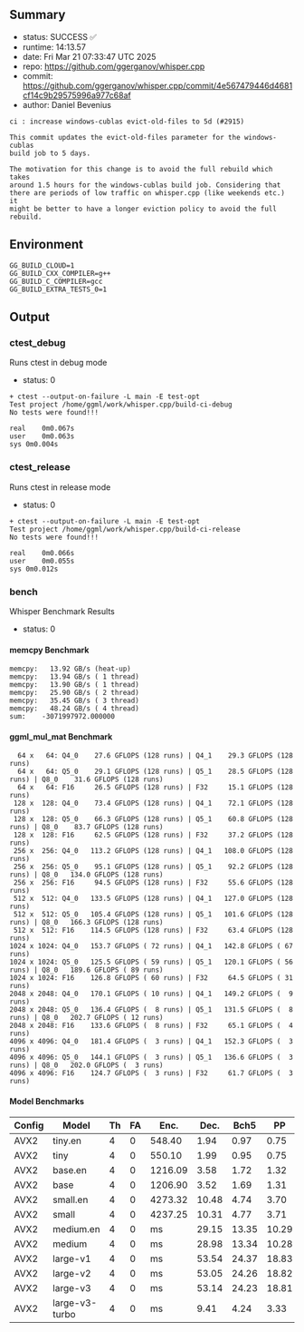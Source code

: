 ## Summary

- status:  SUCCESS ✅
- runtime: 14:13.57
- date:    Fri Mar 21 07:33:47 UTC 2025
- repo:    https://github.com/ggerganov/whisper.cpp
- commit:  https://github.com/ggerganov/whisper.cpp/commit/4e567479446d4681cf14c9b29575996a977c68af
- author:  Daniel Bevenius
```
ci : increase windows-cublas evict-old-files to 5d (#2915)

This commit updates the evict-old-files parameter for the windows-cublas
build job to 5 days.

The motivation for this change is to avoid the full rebuild which takes
around 1.5 hours for the windows-cublas build job. Considering that
there are periods of low traffic on whisper.cpp (like weekends etc.) it
might be better to have a longer eviction policy to avoid the full
rebuild.
```

## Environment

```
GG_BUILD_CLOUD=1
GG_BUILD_CXX_COMPILER=g++
GG_BUILD_C_COMPILER=gcc
GG_BUILD_EXTRA_TESTS_0=1
```

## Output

### ctest_debug

Runs ctest in debug mode
- status: 0
```
+ ctest --output-on-failure -L main -E test-opt
Test project /home/ggml/work/whisper.cpp/build-ci-debug
No tests were found!!!

real	0m0.067s
user	0m0.063s
sys	0m0.004s
```
### ctest_release

Runs ctest in release mode
- status: 0
```
+ ctest --output-on-failure -L main -E test-opt
Test project /home/ggml/work/whisper.cpp/build-ci-release
No tests were found!!!

real	0m0.066s
user	0m0.055s
sys	0m0.012s
```
### bench

Whisper Benchmark Results
- status: 0
#### memcpy Benchmark

```
memcpy:   13.92 GB/s (heat-up)
memcpy:   13.94 GB/s ( 1 thread)
memcpy:   13.90 GB/s ( 1 thread)
memcpy:   25.90 GB/s ( 2 thread)
memcpy:   35.45 GB/s ( 3 thread)
memcpy:   48.24 GB/s ( 4 thread)
sum:    -3071997972.000000
```

#### ggml_mul_mat Benchmark

```
  64 x   64: Q4_0    27.6 GFLOPS (128 runs) | Q4_1    29.3 GFLOPS (128 runs)
  64 x   64: Q5_0    29.1 GFLOPS (128 runs) | Q5_1    28.5 GFLOPS (128 runs) | Q8_0    31.6 GFLOPS (128 runs)
  64 x   64: F16     26.5 GFLOPS (128 runs) | F32     15.1 GFLOPS (128 runs)
 128 x  128: Q4_0    73.4 GFLOPS (128 runs) | Q4_1    72.1 GFLOPS (128 runs)
 128 x  128: Q5_0    66.3 GFLOPS (128 runs) | Q5_1    60.8 GFLOPS (128 runs) | Q8_0    83.7 GFLOPS (128 runs)
 128 x  128: F16     62.5 GFLOPS (128 runs) | F32     37.2 GFLOPS (128 runs)
 256 x  256: Q4_0   113.2 GFLOPS (128 runs) | Q4_1   108.0 GFLOPS (128 runs)
 256 x  256: Q5_0    95.1 GFLOPS (128 runs) | Q5_1    92.2 GFLOPS (128 runs) | Q8_0   134.0 GFLOPS (128 runs)
 256 x  256: F16     94.5 GFLOPS (128 runs) | F32     55.6 GFLOPS (128 runs)
 512 x  512: Q4_0   133.5 GFLOPS (128 runs) | Q4_1   127.0 GFLOPS (128 runs)
 512 x  512: Q5_0   105.4 GFLOPS (128 runs) | Q5_1   101.6 GFLOPS (128 runs) | Q8_0   166.3 GFLOPS (128 runs)
 512 x  512: F16    114.5 GFLOPS (128 runs) | F32     63.4 GFLOPS (128 runs)
1024 x 1024: Q4_0   153.7 GFLOPS ( 72 runs) | Q4_1   142.8 GFLOPS ( 67 runs)
1024 x 1024: Q5_0   125.5 GFLOPS ( 59 runs) | Q5_1   120.1 GFLOPS ( 56 runs) | Q8_0   189.6 GFLOPS ( 89 runs)
1024 x 1024: F16    126.8 GFLOPS ( 60 runs) | F32     64.5 GFLOPS ( 31 runs)
2048 x 2048: Q4_0   170.1 GFLOPS ( 10 runs) | Q4_1   149.2 GFLOPS (  9 runs)
2048 x 2048: Q5_0   136.4 GFLOPS (  8 runs) | Q5_1   131.5 GFLOPS (  8 runs) | Q8_0   202.7 GFLOPS ( 12 runs)
2048 x 2048: F16    133.6 GFLOPS (  8 runs) | F32     65.1 GFLOPS (  4 runs)
4096 x 4096: Q4_0   181.4 GFLOPS (  3 runs) | Q4_1   152.3 GFLOPS (  3 runs)
4096 x 4096: Q5_0   144.1 GFLOPS (  3 runs) | Q5_1   136.6 GFLOPS (  3 runs) | Q8_0   202.0 GFLOPS (  3 runs)
4096 x 4096: F16    124.7 GFLOPS (  3 runs) | F32     61.7 GFLOPS (  3 runs)
```

#### Model Benchmarks

|           Config |         Model |  Th |  FA |    Enc. |    Dec. |    Bch5 |      PP |  Commit |
|              --- |           --- | --- | --- |     --- |     --- |     --- |     --- |     --- |
|             AVX2 |       tiny.en |   4 |   0 |  548.40 |    1.94 |    0.97 |    0.75 | 4e56747 |
|             AVX2 |          tiny |   4 |   0 |  550.10 |    1.99 |    0.95 |    0.75 | 4e56747 |
|             AVX2 |       base.en |   4 |   0 | 1216.09 |    3.58 |    1.72 |    1.32 | 4e56747 |
|             AVX2 |          base |   4 |   0 | 1206.90 |    3.52 |    1.69 |    1.31 | 4e56747 |
|             AVX2 |      small.en |   4 |   0 | 4273.32 |   10.48 |    4.74 |    3.70 | 4e56747 |
|             AVX2 |         small |   4 |   0 | 4237.25 |   10.31 |    4.77 |    3.71 | 4e56747 |
|             AVX2 |     medium.en |   4 |   0 |      ms |   29.15 |   13.35 |   10.29 | 4e56747 |
|             AVX2 |        medium |   4 |   0 |      ms |   28.98 |   13.34 |   10.28 | 4e56747 |
|             AVX2 |      large-v1 |   4 |   0 |      ms |   53.54 |   24.37 |   18.83 | 4e56747 |
|             AVX2 |      large-v2 |   4 |   0 |      ms |   53.05 |   24.26 |   18.82 | 4e56747 |
|             AVX2 |      large-v3 |   4 |   0 |      ms |   53.14 |   24.23 |   18.81 | 4e56747 |
|             AVX2 | large-v3-turbo |   4 |   0 |      ms |    9.41 |    4.24 |    3.33 | 4e56747 |

